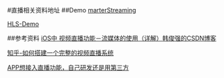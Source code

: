 #直播相关资料地址
##Demo
[marterStreaming](https://github.com/daniulive/SmarterStreaming)

[HLS-Demo](https://github.com/yangchao0033/HLS-Demo)

##参考资料
[iOS中 视频直播功能－流媒体的使用（详解）韩俊强的CSDN博客](http://blog.csdn.net/qq_31810357/article/details/51605954)

[知乎-如何搭建一个完整的视频直播系统](https://www.zhihu.com/question/42162310)

[APP想接入直播功能，自己研发还是用第三方](https://segmentfault.com/q/1010000004877266)